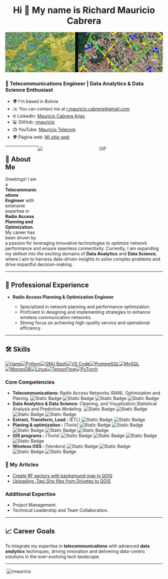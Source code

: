 <div align="center">
<h1 align="center">Hi 👋 My name is Richard Mauricio Cabrera </h1>
</div>
<img src="https://github.com/rmauricio/rmauricio/blob/main/profile.PNG">

### 📡 Telecommunications Engineer | Data Analytics & Data Science Enthusiast

* 🌍  I'm based in Bolivia
* ✉️  You can contact me at [r.mauricio.cabrera@gmail.com](mailto:r.mauricio.cabrera@gmail.com)
* 🌐 LinkedIn: [Mauricio Cabrera Arias](https://www.linkedin.com/in/mauricio-cabrera-arias-361a4246)  
* 💻 GitHub: [rmauricio](https://github.com/rmauricio)
* 📺 YouTube: [Mauricio Telecom](https://www.youtube.com/@mauriciocabrera4098)
* 🌍 Página web: [Mi sitio web](https://rmauricio.github.io/portafolio/)

<a target="_blank" align="center">
  <img align="right" top="500" height="300" width="400" alt="GIF" src="https://media.giphy.com/media/SWoSkN6DxTszqIKEqv/giphy.gif">
</a>


---


## 🌟 About Me

Greetings! I am a **Telecommunications Engineer** with extensive expertise in **Radio Access Planning and Optimization**. My career has been driven by a passion for leveraging innovative technologies to optimize network performance and ensure seamless connectivity. Currently, I am expanding my skillset into the exciting domains of **Data Analytics** and **Data Science**, where I aim to harness data-driven insights to solve complex problems and drive impactful decision-making.

---

## 💼 Professional Experience

- **Radio Access Planning & Optimization Engineer**  
 
  - Specialized in network planning and performance optimization.
  - Proficient in designing and implementing strategies to enhance wireless communication networks.
  - Strong focus on achieving high-quality service and operational efficiency.

---

## 🛠️ Skills

<p align="left">
<a href="https://www.r-project.org/" target="_blank" rel="noreferrer"><img src="https://raw.githubusercontent.com/danielcranney/readme-generator/main/public/icons/skills/rlang-colored.svg" width="36" height="36" alt="rlang" /></a><a href="https://www.python.org/" target="_blank" rel="noreferrer"><img src="https://raw.githubusercontent.com/danielcranney/readme-generator/main/public/icons/skills/python-colored.svg" width="36" height="36" alt="Python" /></a><a href="https://www.gnu.org/software/bash/" target="_blank" rel="noreferrer"><img src="https://raw.githubusercontent.com/danielcranney/readme-generator/main/public/icons/skills/gnubash.svg" width="36" height="36" alt="GNU Bash" /></a><a href="https://code.visualstudio.com/" target="_blank" rel="noreferrer"><img src="https://raw.githubusercontent.com/danielcranney/readme-generator/main/public/icons/skills/visualstudiocode.svg" width="36" height="36" alt="VS Code" /></a><a href="https://www.postgresql.org/" target="_blank" rel="noreferrer"><img src="https://raw.githubusercontent.com/danielcranney/readme-generator/main/public/icons/skills/postgresql-colored.svg" width="36" height="36" alt="PostgreSQL" /></a><a href="https://www.mysql.com/" target="_blank" rel="noreferrer"><img src="https://raw.githubusercontent.com/danielcranney/readme-generator/main/public/icons/skills/mysql-colored.svg" width="36" height="36" alt="MySQL" /></a><a href="https://www.mongodb.com/" target="_blank" rel="noreferrer"><img src="https://raw.githubusercontent.com/danielcranney/readme-generator/main/public/icons/skills/mongodb-colored.svg" width="36" height="36" alt="MongoDB" /></a><a href="https://www.linux.org" target="_blank" rel="noreferrer"><img src="https://raw.githubusercontent.com/danielcranney/readme-generator/main/public/icons/skills/linux-colored.svg" width="36" height="36" alt="Linux" /></a><a href="https://www.tensorflow.org/" target="_blank" rel="noreferrer"><img src="https://raw.githubusercontent.com/danielcranney/readme-generator/main/public/icons/skills/tensorflow-colored.svg" width="36" height="36" alt="TensorFlow" /></a><a href="https://pytorch.org/" target="_blank" rel="noreferrer"><img src="https://raw.githubusercontent.com/danielcranney/readme-generator/main/public/icons/skills/pytorch-colored.svg" width="36" height="36" alt="PyTorch" /></a>
</p>

### Core Competencies

- **Telecommunications:** Radio Access Networks (RAN), Optimization and Planing.
![Static Badge](https://img.shields.io/badge/GSM-yellow)
![Static Badge](https://img.shields.io/badge/UMTS-blue)
![Static Badge](https://img.shields.io/badge/LTE-purple)
![Static Badge](https://img.shields.io/badge/5G-green)
- **Data Analytics & Data Science:** Cleaning, and Visualization,Statistical Analysis and Predictive Modeling.
![Static Badge](https://img.shields.io/badge/Pandas-white)
![Static Badge](https://img.shields.io/badge/Tableu-blue)
![Static Badge](https://img.shields.io/badge/Power%20BI-yellow)
![Static Badge](https://img.shields.io/badge/QlikView-gren)
- **Extract, Transform, Load :** (ETL) 
![Static Badge](https://img.shields.io/badge/Apache%20Airflow--red)
![Static Badge](https://img.shields.io/badge/Pentaho-%20zky)
- **Planing & optimization :** (Tools) 
![Static Badge](https://img.shields.io/badge/ASSET-red)
![Static Badge](https://img.shields.io/badge/Actix-ff7733)
![Static Badge](https://img.shields.io/badge/TEMS-33c4ff)
![Static Badge](https://img.shields.io/badge/Anite%20Nemo-4c33ff)
![Static Badge](https://img.shields.io/badge/Dingli%20Pilot-f0ff33)
- **GIS programs :** (Tools) 
![Static Badge](https://img.shields.io/badge/Mapinfo-33e6ff)
![Static Badge](https://img.shields.io/badge/QGIS-33ff83)
![Static Badge](https://img.shields.io/badge/Google%20Earth-ffda33)
![Static Badge](https://img.shields.io/badge/Global%20mapper-C70039)
- **Wireless OSS :** (Vendors)
![Static Badge](https://img.shields.io/badge/Huawei%20U2020-red)
![Static Badge](https://img.shields.io/badge/Huawei%20PRS(Maos)-red)
![Static Badge](https://img.shields.io/badge/Nokia%20Netact%2FCLS-blue)
![Static Badge](https://img.shields.io/badge/ZTE%20U31-white)


### 📜 My Articles

- [Create RF sectors with background map in QGIS](https://www.linkedin.com/pulse/crear-sectores-rf-con-mapa-de-fondo-en-qgis-mauricio-cabrera-arias/?trackingId=J7AkRpZ4o8iZBI%2FbSa90Vg%3D%3D)
- [Uploading .Tap/.Shp files from Drivetes to QGIS](https://www.linkedin.com/pulse/carga-de-archivos-tapshp-drivetes-qgis-mauricio-cabrera-arias/?trackingId=uEwvC17a4PQ2s%2FklyaJPrA%3D%3D)

### Additional Expertise
- Project Management.
- Technical Leadership and Team Collaboration.

---

## 📈 Career Goals

To integrate my expertise in **telecommunications** with advanced **data analytics**  techniques, driving innovation and delivering data-centric solutions in the ever-evolving tech landscape.

---
<p>&nbsp;<img align="center" src="https://github-readme-stats.vercel.app/api?username=rmauricio&show_icons=true&locale=en" alt="rmauricio" /></p>
